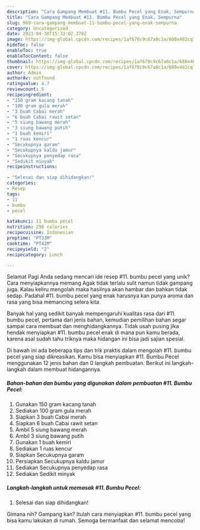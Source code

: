 ```yaml
---
description: "Cara Gampang Membuat #11. Bumbu Pecel yang Enak, Sempurna"
title: "Cara Gampang Membuat #11. Bumbu Pecel yang Enak, Sempurna"
slug: 969-cara-gampang-membuat-11-bumbu-pecel-yang-enak-sempurna
category: Uncategorized
date: 2023-04-30T15:33:02.370Z
image: https://img-global.cpcdn.com/recipes/1af670c9c67a8c1a/680x482cq70/11-bumbu-pecel-foto-resep-utama.jpg
hideToc: false
enableToc: true
enableTocContent: false
thumbnail: https://img-global.cpcdn.com/recipes/1af670c9c67a8c1a/680x482cq70/11-bumbu-pecel-foto-resep-utama.jpg
cover: https://img-global.cpcdn.com/recipes/1af670c9c67a8c1a/680x482cq70/11-bumbu-pecel-foto-resep-utama.jpg
author: Admin
authorAv: notfound
ratingvalue: 4.7
reviewcount: 5
recipeingredient:
- "150 gram kacang tanah"
- "100 gram gula merah"
- "3 buah Cabai merah"
- "6 buah Cabai rawit setan"
- "5 siung bawang merah"
- "3 siung bawang putih"
- "1 buah kemiri"
- "1 ruas kencur"
- "Secukupnya garam"
- "Secukupnya kaldu jamur"
- "Secukupnya penyedap rasa"
- "Sedikit minyak"
recipeinstructions:

- "Selesai dan siap dihidangkan!"
categories:
- Resep
tags:
- 11
- bumbu
- pecel

katakunci: 11 bumbu pecel 
nutrition: 298 calories
recipecuisine: Indonesian
preptime: "PT33M"
cooktime: "PT42M"
recipeyield: "2"
recipecategory: Lunch

---
```



Selamat Pagi Anda sedang mencari ide resep #11. bumbu pecel yang unik? Cara menyiapkannya memang Agak tidak terlalu sulit namun tidak gampang juga. Kalau keliru mengolah maka hasilnya akan hambar dan bahkan tidak sedap. Padahal #11. bumbu pecel yang enak harusnya kan punya aroma dan rasa yang bisa memancing selera kita.




Banyak hal yang sedikit banyak mempengaruhi kualitas rasa dari #11. bumbu pecel, pertama dari jenis bahan, kemudian pemilihan bahan segar sampai cara membuat dan menghidangkannya. Tidak usah pusing jika hendak menyiapkan #11. bumbu pecel enak di mana pun kamu berada, karena asal sudah tahu triknya maka hidangan ini bisa jadi sajian spesial.


Di bawah ini ada beberapa tips dan trik praktis dalam mengolah #11. bumbu pecel yang siap dikreasikan. Kamu bisa menyiapkan #11. Bumbu Pecel menggunakan 12 jenis bahan dan 0 langkah pembuatan. Berikut ini langkah-langkah dalam membuat hidangannya.

<!--inarticleads1-->

##### Bahan-bahan dan bumbu yang digunakan dalam pembuatan #11. Bumbu Pecel:

1. Gunakan 150 gram kacang tanah
1. Sediakan 100 gram gula merah
1. Siapkan 3 buah Cabai merah
1. Siapkan 6 buah Cabai rawit setan
1. Ambil 5 siung bawang merah
1. Ambil 3 siung bawang putih
1. Gunakan 1 buah kemiri
1. Sediakan 1 ruas kencur
1. Siapkan Secukupnya garam
1. Persiapkan Secukupnya kaldu jamur
1. Sediakan Secukupnya penyedap rasa
1. Sediakan Sedikit minyak




<!--inarticleads2-->

##### Langkah-langkah untuk memasak #11. Bumbu Pecel:


1. Selesai dan siap dihidangkan!



Gimana nih? Gampang kan? Itulah cara menyiapkan #11. bumbu pecel yang bisa kamu lakukan di rumah. Semoga bermanfaat dan selamat mencoba!
